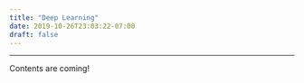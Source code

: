 ```yaml
---
title: "Deep Learning"
date: 2019-10-26T23:03:22-07:00
draft: false
---
```


- - -
Contents are coming! 
